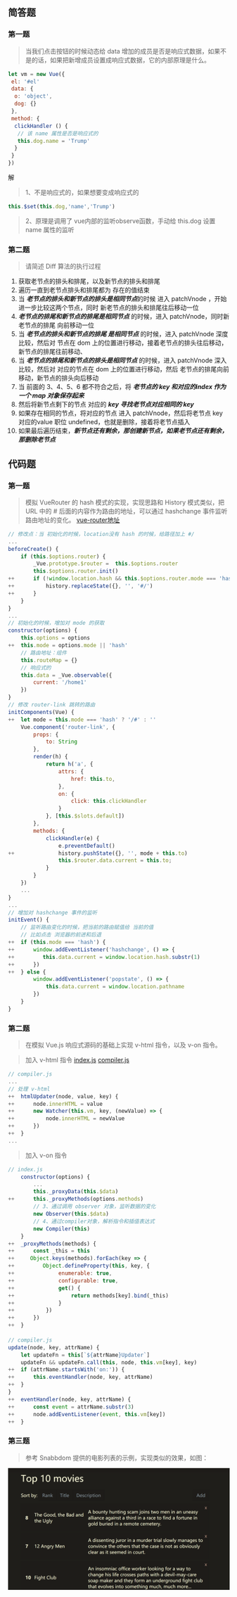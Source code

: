 ## 简答题
### 第一题
> 当我们点击按钮的时候动态给 data 增加的成员是否是响应式数据，如果不是的话，如果把新增成员设置成响应式数据，它的内部原理是什么。

```js
let vm = new Vue({
 el: '#el'
 data: {
  o: 'object',
  dog: {}
 },
 method: {
  clickHandler () {
   // 该 name 属性是否是响应式的
   this.dog.name = 'Trump'
  }
 }
})
```
解
> 1、不是响应式的，如果想要变成响应式的
```js
this.$set(this.dog,'name','Trump')
```
> 2、原理是调用了 vue内部的监听observe函数，手动给 this.dog 设置name 属性的监听

### 第二题
> 请简述 Diff 算法的执行过程

1. 获取老节点的排头和排尾，以及新节点的排头和排尾
2. 遍历一直到老节点排头和排尾都为 存在的值结束
3. 当 ***老节点的排头和新节点的排头是相同节点***的时候 进入 patchVnode ，开始进一步比较这两个节点，同时 新老节点的排头和排尾往后移动一位
4. ***老节点的排尾和新节点的排尾是相同节点*** 的时候，进入 patchVnode，同时新老节点的排尾 向前移动一位
5. 当 ***老节点的排头和新节点的排尾 是相同节点*** 的时候，进入 patchVnode 深度比较，然后对 节点在 dom 上的位置进行移动，接着老节点的排头往后移动，新节点的排尾往前移动、
6. 当 ***老节点的排尾和新节点的排头是相同节点*** 的时候，进入 patchVnode 深入比较，然后对 对应的节点在 dom 上的位置进行移动，然后 老节点的排尾向前移动，新节点的排头向后移动
7. 当 前面的 3、4、5、6 都不符合之后，将 ***老节点的 key 和对应的index 作为一个 map 对象保存起来***
8. 然后将新节点剩下的节点 对应的 ***key 寻找老节点对应相同的 key***
9. 如果存在相同的节点，将对应的节点 进入 patchVnode，然后将老节点 key 对应的value 职位 undefined，也就是删除，接着将老节点插入
10. 如果最后遍历结束，***新节点还有剩余，那创建新节点，如果老节点还有剩余，那删除老节点***


## 代码题
### 第一题
> 模拟 VueRouter 的 hash 模式的实现，实现思路和 History 模式类似，把 URL 中的 # 后面的内容作为路由的地址，可以通过 hashchange 事件监听路由地址的变化。
> [vue-router地址](https://github.com/dongceha/homework/blob/master/fed-e-task-03-01/code/vue-router/index.js)
```js
// 修改点：当 初始化的时候，location没有 hash 的时候，给路径加上 #/
...
beforeCreate() {
    if (this.$options.router) {
        _Vue.prototype.$router =  this.$options.router
        this.$options.router.init()
++      if (!window.location.hash && this.$options.router.mode === 'hash') {
++          history.replaceState({}, '', '#/')
++      }
    }
}
...
// 初始化的时候，增加对 mode 的获取
constructor(options) {
    this.options = options
++  this.mode = options.mode || 'hash'
    // 路由地址：组件
    this.routeMap = {}
    // 响应式的 
    this.data = _Vue.observable({
        current: '/home1'
    })
}
// 修改 router-link 跳转的路由
initComponents(Vue) {
++  let mode = this.mode === 'hash' ? '/#' : ''
    Vue.component('router-link', {
        props: {
            to: String
        },
        render(h) {
            return h('a', {
                attrs: {
                    href: this.to,
                },
                on: {
                    click: this.clickHandler
                }
            }, [this.$slots.default])
        },
        methods: {
            clickHandler(e) {
                e.preventDefault()
++              history.pushState({}, '', mode + this.to)
                this.$router.data.current = this.to;
            } 
        }
    })
    ...
}
...
// 增加对 hashchange 事件的监听
initEvent() {
    // 监听路由变化的时候，把当前的路由赋值给 当前的值
    // 比如点击 浏览器的前进和后退
++  if (this.mode === 'hash') {
++      window.addEventListener('hashchange', () => {
++         this.data.current = window.location.hash.substr(1)
++      })
++  } else {
        window.addEventListener('popstate', () => {
            this.data.current = window.location.pathname
        })
    }
}
```

### 第二题
> 在模拟 Vue.js 响应式源码的基础上实现 v-html 指令，以及 v-on 指令。

> 加入 v-html 指令 [index.js](https://github.com/dongceha/homework/blob/master/fed-e-task-03-01/code/vue-observe/js/index.js) [compiler.js](https://github.com/dongceha/homework/blob/master/fed-e-task-03-01/code/vue-observe/js/compiler.js)
```js
// compiler.js
...
// 处理 v-html
++  htmlUpdater(node, value, key) {
++      node.innerHTML = value
++      new Watcher(this.vm, key, (newValue) => {
++          node.innerHTML = newValue
++      })
++  }
...
```
> 加入 v-on 指令
```js
// index.js
    constructor(options) {
        ...
        this._proxyData(this.$data)
++      this._proxyMethods(options.methods)
        // 3、通过调用 observer 对象，监听数据的变化
        new Observer(this.$data)
        // 4、通过compiler对象，解析指令和插值表达式
        new Compiler(this)
    }
++  _proxyMethods(methods) {
++      const _this = this
++     Object.keys(methods).forEach(key => {
++         Object.defineProperty(this, key, {
++              enumerable: true,
++              configurable: true,
++              get() {
++                  return methods[key].bind(_this)
++              }
++          })
++      })
++  }

// compiler.js
update(node, key, attrName) {
    let updateFn = this[`${attrName}Updater`]
    updateFn && updateFn.call(this, node, this.vm[key], key)
++  if (attrName.startsWith('on:')) {
++      this.eventHandler(node, key, attrName)
++  }
}
++  eventHandler(node, key, attrName) {
++      const event = attrName.substr(3)
++      node.addEventListener(event, this.vm[key])
++  }
```


### 第三题
> 参考 Snabbdom 提供的电影列表的示例，实现类似的效果，如图：

![image](https://github.com/dongceha/homework/blob/master/fed-e-task-03-01/homework2-3.png)

